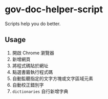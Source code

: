 # gov-doc-helper-script
Scripts help you do better.

## Usage

1. 開啟 Chrome 瀏覽器
2. 新增網頁
3. 將程式碼貼於網址
4. 點選書籤執行程式碼
5. 自動監聽指定的文字方塊或文字區域元素
6. 自動校正錯別字
7. `dictionaries` 自行新增字典
